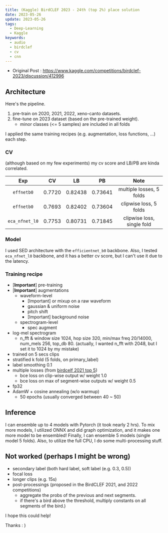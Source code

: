 ```yaml
---
title: (Kaggle) BirdCLEF 2023 - 24th (top 2%) place solution
date: 2023-05-26
update: 2023-05-26
tags:
  - Deep-Learning
  - Kaggle
keywords:
  - audio
  - birdclef
  - cv
  - cnn
---
```


* Original Post : <https://www.kaggle.com/competitions/birdclef-2023/discussion/412996>

## Architecture

Here's the pipeline.

1. pre-train on 2020, 2021, 2022, xeno-canto datasets.
2. fine-tune on 2023 dataset (based on the pre-trained weight).
    * minor classes (<= 5 samples) are included in all folds

I applied the same training recipes (e.g. augmentation, loss functions, ...) each step.

### CV

(although based on my few experiments) my cv score and LB/PB are kinda correlated.

| Exp | CV | LB | PB | Note |
| :---: | :---:| :---: | :---: | :---: |
| `effnetb0` | 0.7720 | 0.82438 | 0.73641 | multiple losses, 5 folds |
| `effnetb0` | 0.7693 | 0.82402 | 0.73604 | clipwise loss, 5 folds |
| `eca_nfnet_l0` | 0.7753 | 0.80731 | 0.71845 | clipwise loss, single fold |

### Model

I used SED architecture with the `efficientnet_b0` backbone. Also, I tested `eca_nfnet_l0` backbone, and it has a better cv score, but I can't use it due to the latency.

### Training recipe

* [**Important**] pre-training
* [**Important**] augmentations
    * waveform-level
        * [Important] or mixup on a raw waveform
        * gaussian & uniform noise
        * pitch shift
        * [Important] background noise
    * spectrogram-level
        * spec augment
* log-mel spectrogram
    * n_fft & window size 1024, hop size 320, min/max freq 20/14000, num_mels 256, top_db 80. (actually, I wanted n_fft with 2048, but I set it to 1024 by my mistake)
* trained on 5 secs clips
* stratified k fold (5 folds, on primary_label)
* label smoothing 0.1
* multiple losses (from [birdcelf 2021 top 5](https://www.kaggle.com/competitions/birdclef-2021/discussion/243351))
  * bce loss on clip-wise output w/ weight 1.0
  * bce loss on max of segment-wise outputs w/ weight 0.5
* fp32
* AdamW + cosine annealing (w/o warmup)
  * 50 epochs (usually converged between 40 ~ 50)

## Inference

I can ensemble up to 4 models with Pytorch (it took nearly 2 hrs). To mix more models, I utilized ONNX and did graph optimization, and it makes one more model to be ensembled! Finally, I can ensemble 5 models (single model 5 folds). Also, to utilize the full CPU, I do some multi-processing stuff.

## Not worked (perhaps I might be wrong)

* secondary label (both hard label, soft label (e.g. 0.3, 0.5))
* focal loss
* longer clips (e.g. 15s)
* post-processings (proposed in the BirdCLEF 2021, and 2022 competitions)
  * aggregate the probs of the previous and next segments.
  * if there's a bird above the threshold, multiply constants on all segments of the bird.)

I hope this could help!

Thanks : )
